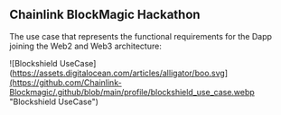 ## Chainlink BlockMagic Hackathon
The use case that represents the functional requirements for the Dapp joining the Web2 and Web3 architecture:

![Blockshield UseCase](https://assets.digitalocean.com/articles/alligator/boo.svg](https://github.com/Chainlink-Blockmagic/.github/blob/main/profile/blockshield_use_case.webp "Blockshield UseCase")
